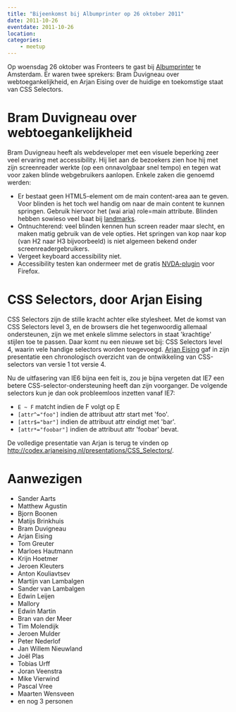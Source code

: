 ```yaml
---
title: "Bijeenkomst bij Albumprinter op 26 oktober 2011"
date: 2011-10-26
eventdate: 2011-10-26
location: 
categories: 
    - meetup
---
```

Op woensdag 26 oktober was Fronteers te gast bij [Albumprinter](http://albumprinter.org/) te Amsterdam. Er waren twee sprekers: Bram Duvigneau over webtoegankelijkheid, en Arjan Eising over de huidige en toekomstige staat van CSS Selectors.

# Bram Duvigneau over webtoegankelijkheid

Bram Duvigneau heeft als webdeveloper met een visuele beperking zeer veel ervaring met accessibility. Hij liet aan de bezoekers zien hoe hij met zijn screenreader werkte (op een onnavolgbaar snel tempo) en tegen wat voor zaken blinde webgebruikers aanlopen. Enkele zaken die genoemd werden:

* Er bestaat geen HTML5-element om de main content-area aan te geven. Voor blinden is het toch wel handig om naar de main content te kunnen springen. Gebruik hiervoor het (wai aria) role=main attribute. Blinden hebben sowieso veel baat bij [landmarks](http://www.w3.org/TR/wai-aria/roles#landmark_roles).
* Ontnuchterend: veel blinden kennen hun screen reader maar slecht, en maken matig gebruik van de vele opties. Het springen van kop naar kop (van H2 naar H3 bijvoorbeeld) is niet algemeen bekend onder screenreadergebruikers.
* Vergeet keyboard accessibility niet.
* Accessibility testen kan ondermeer met de gratis [NVDA-plugin](http://www.nvda-project.org/) voor Firefox.





# CSS Selectors, door Arjan Eising

CSS Selectors zijn de stille kracht achter elke stylesheet. Met de komst van CSS Selectors level 3, en de browsers die het tegenwoordig allemaal ondersteunen, zijn we met enkele slimme selectors in staat 'krachtige' stijlen toe te passen. Daar komt nu een nieuwe set bij: CSS Selectors level 4, waarin vele handige selectors worden toegevoegd. [Arjan Eising](http://arjaneising.nl) gaf in zijn presentatie een chronologisch overzicht van de ontwikkeling van CSS-selectors van versie 1 tot versie 4.







Nu de uitfasering van IE6 bijna een feit is, zou je bijna vergeten dat IE7 een betere CSS-selector-ondersteuning heeft dan zijn voorganger. De volgende selectors kun je dan ook probleemloos inzetten vanaf IE7:

* `E ~ F` matcht indien de F volgt op E
* `[attr^="foo"]` indien de attribuut attr start met 'foo'.
* `[attr$="bar"]` indien de attribuut attr eindigt met 'bar'.
* `[attr*="foobar"]` indien de attribuut attr 'foobar' bevat.

De volledige presentatie van Arjan is terug te vinden op <http://codex.arjaneising.nl/presentations/CSS_Selectors/>.

# Aanwezigen

* Sander Aarts
* Matthew Agustin
* Bjorn Boonen
* Matijs Brinkhuis
* Bram Duvigneau
* Arjan Eising
* Tom Greuter
* Marloes Hautmann
* Krijn Hoetmer
* Jeroen Kleuters
* Anton Kouliavtsev
* Martijn van Lambalgen
* Sander van Lambalgen
* Edwin Leijen
* Mallory
* Edwin Martin
* Bran van der Meer
* Tim Molendijk 
* Jeroen Mulder
* Peter Nederlof
* Jan Willem Nieuwland 
* Joël Plas
* Tobias Urff
* Joran Veenstra
* Mike Vierwind 
* Pascal Vree
* Maarten Wensveen
* en nog 3 personen

